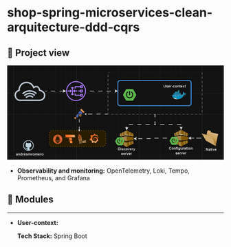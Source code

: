 # shop-spring-microservices-clean-arquitecture-ddd-cqrs
## 🔷  Project view
<div align="center">
<img src="./diagrams/2.add-observability-and-monitoring.gif" alt="Architecture Diagram" style="max-width: 800px; max-height: 400px; width: 100%; height: auto;">
</div>

 - **Observability and monitoring:**  OpenTelemetry, Loki, Tempo, Prometheus, and Grafana

## 🔷 Modules
<hr>

- **User-context:** 

    **Tech Stack:** Spring Boot
<br><br>

